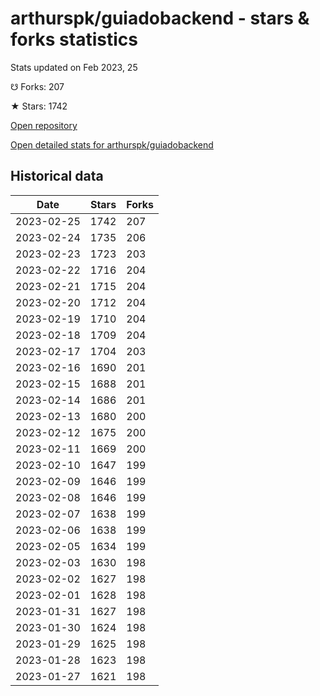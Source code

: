 # arthurspk/guiadobackend - stars & forks statistics

Stats updated on Feb 2023, 25

☋ Forks: 207

★ Stars: 1742

[Open repository](https://github.com/arthurspk/guiadobackend)

[Open detailed stats for arthurspk/guiadobackend](https://reviewgithub.com/rep/arthurspk/guiadobackend)

## Historical data
| Date | Stars | Forks |
|------|-------|-------|
| 2023-02-25 | 1742 | 207 | 
| 2023-02-24 | 1735 | 206 | 
| 2023-02-23 | 1723 | 203 | 
| 2023-02-22 | 1716 | 204 | 
| 2023-02-21 | 1715 | 204 | 
| 2023-02-20 | 1712 | 204 | 
| 2023-02-19 | 1710 | 204 | 
| 2023-02-18 | 1709 | 204 | 
| 2023-02-17 | 1704 | 203 | 
| 2023-02-16 | 1690 | 201 | 
| 2023-02-15 | 1688 | 201 | 
| 2023-02-14 | 1686 | 201 | 
| 2023-02-13 | 1680 | 200 | 
| 2023-02-12 | 1675 | 200 | 
| 2023-02-11 | 1669 | 200 | 
| 2023-02-10 | 1647 | 199 | 
| 2023-02-09 | 1646 | 199 | 
| 2023-02-08 | 1646 | 199 | 
| 2023-02-07 | 1638 | 199 | 
| 2023-02-06 | 1638 | 199 | 
| 2023-02-05 | 1634 | 199 | 
| 2023-02-03 | 1630 | 198 | 
| 2023-02-02 | 1627 | 198 | 
| 2023-02-01 | 1628 | 198 | 
| 2023-01-31 | 1627 | 198 | 
| 2023-01-30 | 1624 | 198 | 
| 2023-01-29 | 1625 | 198 | 
| 2023-01-28 | 1623 | 198 | 
| 2023-01-27 | 1621 | 198 | 

